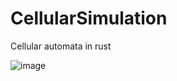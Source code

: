 # CellularSimulation
Cellular automata in rust


![image](https://user-images.githubusercontent.com/34283640/181909762-002c30f9-50d7-4c04-bbee-7221078af211.png)
